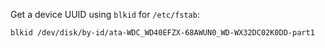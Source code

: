 
Get a device UUID using `blkid` for `/etc/fstab`:
```
blkid /dev/disk/by-id/ata-WDC_WD40EFZX-68AWUN0_WD-WX32DC02K0DD-part1
```
